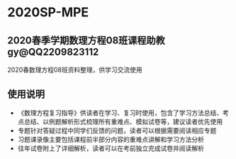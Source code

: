 # 2020SP-MPE
## 2020春季学期数理方程08班课程助教gy@QQ2209823112
2020春数理方程08班资料整理，供学习交流使用
##  使用说明
* 《数理方程复习指导》供读者在学习、复习时使用，包含了学习方法总结、考点总结、以例题解析形式梳理所有重难点、模拟试卷等，建议读者优先使用
* 专题针对答疑过程中同学们反馈的问题，读者可以根据需要阅读相应专题
* 习题课录像主要包括课程前半部分内容的重难点讲解和学习方法分析
* 往年试卷附上了详细解析，读者可以在考前独立完成试卷并阅读解析
